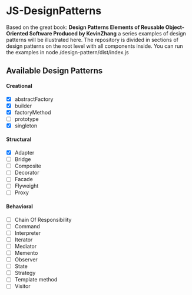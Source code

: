 # JS-DesignPatterns

Based on the great book: **Design Patterns Elements of Reusable Object-Oriented Software Produced by KevinZhang** a series examples
of design patterns will be illustrated here. The repository is divided in sections of design patterns on the root level with all
components inside. You can run the examples in node /design-pattern/dist/index.js

## Available Design Patterns

#### Creational

- [x] abstractFactory
- [x] builder
- [x] factoryMethod
- [ ] prototype
- [x] singleton 

#### Structural

- [x] Adapter
- [ ] Bridge
- [ ] Composite
- [ ] Decorator
- [ ] Facade
- [ ] Flyweight
- [ ] Proxy

#### Behavioral

- [ ] Chain Of Responsibility
- [ ] Command
- [ ] Interpreter
- [ ] Iterator
- [ ] Mediator
- [ ] Memento
- [ ] Observer
- [ ] State
- [ ] Strategy
- [ ] Template method
- [ ] Visitor